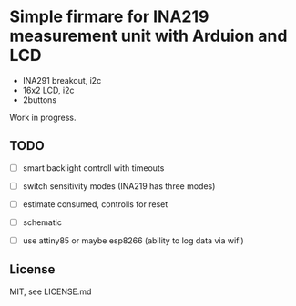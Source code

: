 # Simple firmare for INA219 measurement unit with Arduion and LCD


- INA291 breakout, i2c
- 16x2 LCD, i2c
- 2buttons

Work in progress.

## TODO

- [ ] smart backlight controll with timeouts
- [ ] switch sensitivity modes (INA219 has three modes)
- [ ] estimate consumed, controlls for reset
- [ ] schematic
- [ ] use attiny85 or maybe esp8266 (ability to log data via wifi)


## License

MIT, see LICENSE.md
